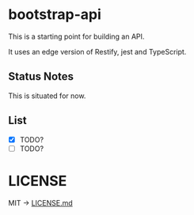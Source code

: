 # bootstrap-api
This is a starting point for building an API. 

It uses an edge version of Restify, jest and TypeScript. 

## Status Notes
This is situated for now.

## List

* [X] TODO?
* [ ] TODO?

# LICENSE

MIT -> [LICENSE.md](./LICENSE.md)